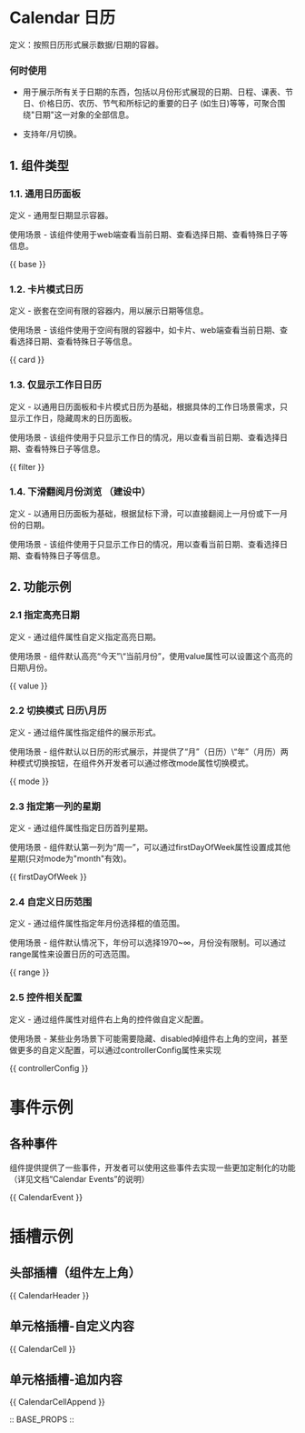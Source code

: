 # Calendar 日历

定义：按照日历形式展示数据/日期的容器。

### 何时使用
- 用于展示所有关于日期的东西，包括以月份形式展现的日期、日程、课表、节日、价格日历、农历、节气和所标记的重要的日子 (如生日)等等，可聚合围绕"日期"这一对象的全部信息。

- 支持年/月切换。

## 1. 组件类型

### 1.1. 通用日历面板
定义 - 通用型日期显示容器。

使用场景 - 该组件使用于web端查看当前日期、查看选择日期、查看特殊日子等信息。

{{ base }}

### 1.2. 卡片模式日历
定义 - 嵌套在空间有限的容器内，用以展示日期等信息。

使用场景 - 该组件使用于空间有限的容器中，如卡片、web端查看当前日期、查看选择日期、查看特殊日子等信息。

{{ card }}

### 1.3.  仅显示工作日日历
定义 - 以通用日历面板和卡片模式日历为基础，根据具体的工作日场景需求，只显示工作日，隐藏周末的日历面板。

使用场景 - 该组件使用于只显示工作日的情况，用以查看当前日期、查看选择日期、查看特殊日子等信息。

{{ filter }}

### 1.4. 下滑翻阅月份浏览 （建设中）
定义 - 以通用日历面板为基础，根据鼠标下滑，可以直接翻阅上一月份或下一月份的日期。

使用场景 - 该组件使用于只显示工作日的情况，用以查看当前日期、查看选择日期、查看特殊日子等信息。


## 2. 功能示例

### 2.1 指定高亮日期
定义 - 通过组件属性自定义指定高亮日期。

使用场景 - 组件默认高亮“今天”\“当前月份”，使用value属性可以设置这个高亮的日期\月份。

{{ value }}

### 2.2 切换模式 日历\月历
定义 - 通过组件属性指定组件的展示形式。

使用场景 - 组件默认以日历的形式展示，并提供了“月”（日历）\“年”（月历）两种模式切换按钮，在组件外开发者可以通过修改mode属性切换模式。

{{ mode }}

### 2.3 指定第一列的星期
定义 - 通过组件属性指定日历首列星期。

使用场景 - 组件默认第一列为“周一”，可以通过firstDayOfWeek属性设置成其他星期(只对mode为"month"有效)。

{{ firstDayOfWeek }}

### 2.4 自定义日历范围
定义 - 通过组件属性指定年月份选择框的值范围。

使用场景 - 组件默认情况下，年份可以选择1970~∞，月份没有限制。可以通过range属性来设置日历的可选范围。

{{ range }}

### 2.5 控件相关配置
定义 - 通过组件属性对组件右上角的控件做自定义配置。

使用场景 - 某些业务场景下可能需要隐藏、disabled掉组件右上角的空间，甚至做更多的自定义配置，可以通过controllerConfig属性来实现

{{ controllerConfig }}

# 事件示例

## 各种事件

组件提供提供了一些事件，开发者可以使用这些事件去实现一些更加定制化的功能（详见文档“Calendar Events”的说明）

{{ CalendarEvent }}

# 插槽示例

## 头部插槽（组件左上角）

{{ CalendarHeader }}

## 单元格插槽-自定义内容

{{ CalendarCell }}

## 单元格插槽-追加内容

{{ CalendarCellAppend }}

:: BASE_PROPS ::
